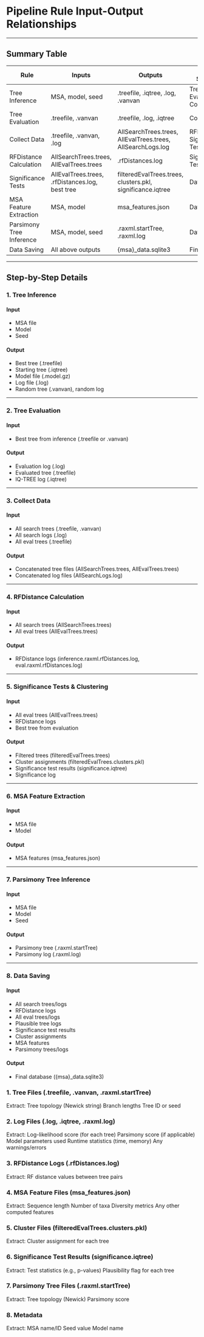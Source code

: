 
# Pipeline Rule Input-Output Relationships

---

## Summary Table

| Rule                      | Inputs                                    | Outputs                              | Next Step(s)                  |
|---------------------------|-------------------------------------------|--------------------------------------|-------------------------------|
| Tree Inference            | MSA, model, seed                          | .treefile, .iqtree, .log, .vanvan    | Tree Evaluation, Collect Data |
| Tree Evaluation           | .treefile, .vanvan                        | .treefile, .log, .iqtree             | Collect Data                  |
| Collect Data              | .treefile, .vanvan, .log                  | AllSearchTrees.trees, AllEvalTrees.trees, AllSearchLogs.log | RFDistance, Significance Tests|
| RFDistance Calculation    | AllSearchTrees.trees, AllEvalTrees.trees  | .rfDistances.log                     | Significance Tests            |
| Significance Tests        | AllEvalTrees.trees, .rfDistances.log, best tree | filteredEvalTrees.trees, clusters.pkl, significance.iqtree | Data Saving                   |
| MSA Feature Extraction    | MSA, model                                | msa_features.json                    | Data Saving                   |
| Parsimony Tree Inference  | MSA, model, seed                          | .raxml.startTree, .raxml.log         | Data Saving                   |
| Data Saving               | All above outputs                         | {msa}_data.sqlite3                   | Final output                  |

---

## Step-by-Step Details


### 1. Tree Inference
#### Input
- MSA file
- Model
- Seed
#### Output
- Best tree (.treefile)
- Starting tree (.iqtree)
- Model file (.model.gz)
- Log file (.log)
- Random tree (.vanvan), random log

--- 

### 2. Tree Evaluation
#### Input
- Best tree from inference (.treefile or .vanvan)
#### Output
- Evaluation log (.log)
- Evaluated tree (.treefile)
- IQ-TREE log (.iqtree)

--- 

### 3. Collect Data
#### Input
- All search trees (.treefile, .vanvan)
- All search logs (.log)
- All eval trees (.treefile)
#### Output
- Concatenated tree files (AllSearchTrees.trees, AllEvalTrees.trees)
- Concatenated log files (AllSearchLogs.log)

---

### 4. RFDistance Calculation
#### Input
- All search trees (AllSearchTrees.trees)
- All eval trees (AllEvalTrees.trees)
#### Output
- RFDistance logs (inference.raxml.rfDistances.log, eval.raxml.rfDistances.log)

---

### 5. Significance Tests & Clustering
#### Input
- All eval trees (AllEvalTrees.trees)
- RFDistance logs
- Best tree from evaluation
#### Output
- Filtered trees (filteredEvalTrees.trees)
- Cluster assignments (filteredEvalTrees.clusters.pkl)
- Significance test results (significance.iqtree)
- Significance log

---

### 6. MSA Feature Extraction
#### Input
- MSA file
- Model
#### Output
- MSA features (msa_features.json)

---

### 7. Parsimony Tree Inference
#### Input
- MSA file
- Model
- Seed
#### Output
- Parsimony tree (.raxml.startTree)
- Parsimony log (.raxml.log)

---

### 8. Data Saving
#### Input
- All search trees/logs
- RFDistance logs
- All eval trees/logs
- Plausible tree logs
- Significance test results
- Cluster assignments
- MSA features
- Parsimony trees/logs
#### Output
- Final database ({msa}_data.sqlite3)


### 1. Tree Files (.treefile, .vanvan, .raxml.startTree)
Extract:
Tree topology (Newick string)
Branch lengths
Tree ID or seed
### 2. Log Files (.log, .iqtree, .raxml.log)
Extract:
Log-likelihood score (for each tree)
Parsimony score (if applicable)
Model parameters used
Runtime statistics (time, memory)
Any warnings/errors
### 3. RFDistance Logs (.rfDistances.log)
Extract:
RF distance values between tree pairs
### 4. MSA Feature Files (msa_features.json)
Extract:
Sequence length
Number of taxa
Diversity metrics
Any other computed features
### 5. Cluster Files (filteredEvalTrees.clusters.pkl)
Extract:
Cluster assignment for each tree
### 6. Significance Test Results (significance.iqtree)
Extract:
Test statistics (e.g., p-values)
Plausibility flag for each tree
### 7. Parsimony Tree Files (.raxml.startTree)
Extract:
Tree topology (Newick)
Parsimony score
### 8. Metadata
Extract:
MSA name/ID
Seed value
Model name